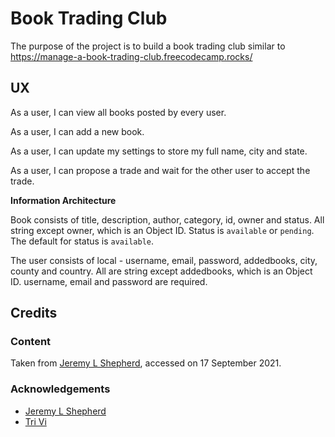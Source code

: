 # Book Trading Club

The purpose of the project is to build a book trading club similar to https://manage-a-book-trading-club.freecodecamp.rocks/

## UX

As a user, I can view all books posted by every user.

As a user, I can add a new book.

As a user, I can update my settings to store my full name, city and state.

As a user, I can propose a trade and wait for the other user to accept the trade.

**Information Architecture**

Book consists of title, description, author, category, id, owner and status.  All string except owner, which is an Object ID.  Status is `available` or `pending`.  The default for status is `available`. 

The user consists of local - username, email, password, addedbooks, city, county and country.  All are string except addedbooks, which is an Object ID.  username, email and password are required.

## Credits

### Content

Taken from [Jeremy L Shepherd](https://github.com/jeremylshepherd), accessed on 17 September 2021.

### Acknowledgements

- [Jeremy L Shepherd](https://jeremylshepherd.io/598a63ca1a426b0012850853)
- [Tri Vi](https://github.com/triminhvi/Book_Trading_Club)
